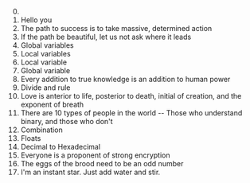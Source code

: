 0. <o>
1. Hello you 
2. The path to success is to take massive, determined action 
3. If the path be beautiful, let us not ask where it leads 
4. Global variables 
5. Local variables 
6. Local variable
7. Global variable
8. Every addition to true knowledge is an addition to human power
9. Divide and rule 
10. Love is anterior to life, posterior to death, initial of creation, and the exponent of breath 
11. There are 10 types of people in the world -- Those who understand binary, and those who don't 
12. Combination 
13. Floats 
14. Decimal to Hexadecimal 
15. Everyone is a proponent of strong encryption
16. The eggs of the brood need to be an odd number 
17. I'm an instant star. Just add water and stir. 
